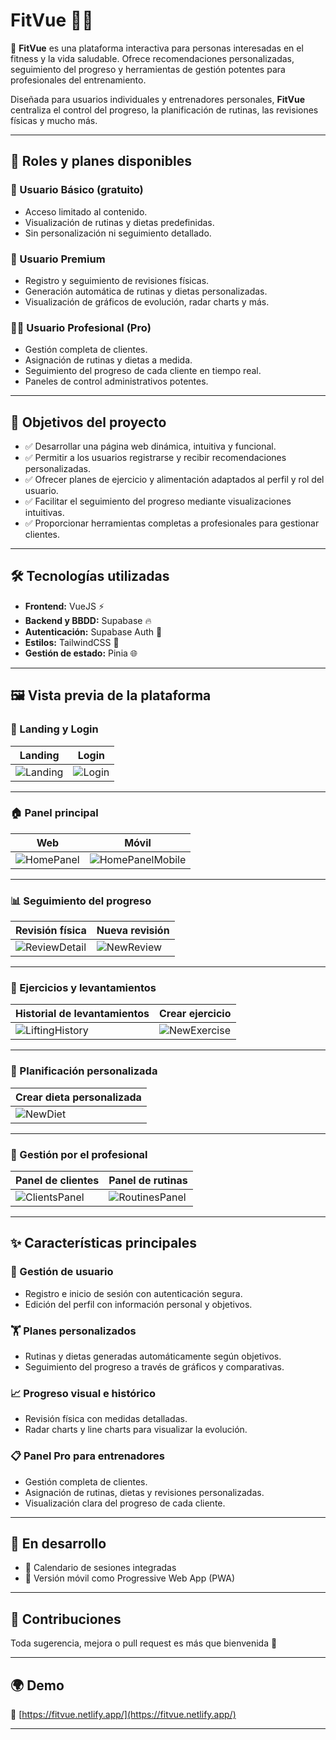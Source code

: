 # FitVue 🏋️‍♂️  

🚀 **FitVue** es una plataforma interactiva para personas interesadas en el fitness y la vida saludable. Ofrece recomendaciones personalizadas, seguimiento del progreso y herramientas de gestión potentes para profesionales del entrenamiento.  

Diseñada para usuarios individuales y entrenadores personales, **FitVue** centraliza el control del progreso, la planificación de rutinas, las revisiones físicas y mucho más.  

---

## 👥 Roles y planes disponibles

### 👤 Usuario Básico (gratuito)
- Acceso limitado al contenido.
- Visualización de rutinas y dietas predefinidas.
- Sin personalización ni seguimiento detallado.

### 💎 Usuario Premium
- Registro y seguimiento de revisiones físicas.
- Generación automática de rutinas y dietas personalizadas.
- Visualización de gráficos de evolución, radar charts y más.

### 🧑‍🏫 Usuario Profesional (Pro)
- Gestión completa de clientes.
- Asignación de rutinas y dietas a medida.
- Seguimiento del progreso de cada cliente en tiempo real.
- Paneles de control administrativos potentes.

---

## 🎯 Objetivos del proyecto

- ✅ Desarrollar una página web dinámica, intuitiva y funcional.
- ✅ Permitir a los usuarios registrarse y recibir recomendaciones personalizadas.
- ✅ Ofrecer planes de ejercicio y alimentación adaptados al perfil y rol del usuario.
- ✅ Facilitar el seguimiento del progreso mediante visualizaciones intuitivas.
- ✅ Proporcionar herramientas completas a profesionales para gestionar clientes.

---

## 🛠️ Tecnologías utilizadas

- **Frontend:** VueJS ⚡  
- **Backend y BBDD:** Supabase 🔥  
- **Autenticación:** Supabase Auth 🔐  
- **Estilos:** TailwindCSS 🎨  
- **Gestión de estado:** Pinia 🌐  

---

## 🖼️ Vista previa de la plataforma

### 🧭 Landing y Login
| Landing | Login |
|--------|-------|
| ![Landing](./public/github/Landing.jpeg) | ![Login](./public/github/Login.jpeg) |

---

### 🏠 Panel principal
| Web | Móvil |
|-----|-------|
| ![HomePanel](./public/github/HomePanel_PremiumUser.jpeg) | ![HomePanelMobile](./public/github/HomePanelMobile_PremiumUser.jpeg) |

---

### 📊 Seguimiento del progreso

| Revisión física | Nueva revisión |
|----------------|----------------|
| ![ReviewDetail](./public/github/ReviewDetail_PremiumUser.jpeg) | ![NewReview](./public/github/NewReview_PremiumUser.jpeg) |

---

### 💪 Ejercicios y levantamientos

| Historial de levantamientos | Crear ejercicio |
|-----------------------------|------------------|
| ![LiftingHistory](./public/github/LiftingExerciseHistory_PremiumUser.jpeg) | ![NewExercise](./public/github/NewExercise_PremiumUser.jpeg) |

---

### 🥗 Planificación personalizada

| Crear dieta personalizada |
|---------------------------|
| ![NewDiet](./public/github/NewDiet_PremiumUser.jpeg) |

---

### 👥 Gestión por el profesional

| Panel de clientes | Panel de rutinas |
|-------------------|------------------|
| ![ClientsPanel](./public/github/ClientsPanel_ProUser.jpeg) | ![RoutinesPanel](./public/github/RoutinesPanel_ProUser.jpeg) |

---

## ✨ Características principales

### 👤 Gestión de usuario
- Registro e inicio de sesión con autenticación segura.
- Edición del perfil con información personal y objetivos.

### 🏋️ Planes personalizados
- Rutinas y dietas generadas automáticamente según objetivos.
- Seguimiento del progreso a través de gráficos y comparativas.

### 📈 Progreso visual e histórico
- Revisión física con medidas detalladas.
- Radar charts y line charts para visualizar la evolución.

### 📋 Panel Pro para entrenadores
- Gestión completa de clientes.
- Asignación de rutinas, dietas y revisiones personalizadas.
- Visualización clara del progreso de cada cliente.

---

## 🚧 En desarrollo

- 📅 Calendario de sesiones integradas  
- 📲 Versión móvil como Progressive Web App (PWA)  

---

## 💬 Contribuciones

Toda sugerencia, mejora o pull request es más que bienvenida 🙌

---

## 🌍 Demo

🔗 [https://fitvue.netlify.app/](https://fitvue.netlify.app/)

---